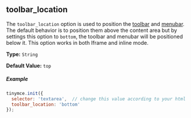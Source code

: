 ## toolbar_location

The `toolbar_location` option is used to position the [toolbar]({{site.baseurl}}/configure/editor-appearance/#toolbar) and [menubar]({{site.baseurl}}/configure/editor-appearance/#menubar). The default behavior is to position them above the content area but by settings this option to `bottom`, the toolbar and menubar will be positioned below it. This option works in both Iframe and inline mode.

**Type:** `String`

**Default Value:** `top`

##### Example

```js
tinymce.init({
  selector: 'textarea',  // change this value according to your html
  toolbar_location: 'bottom'
});
```